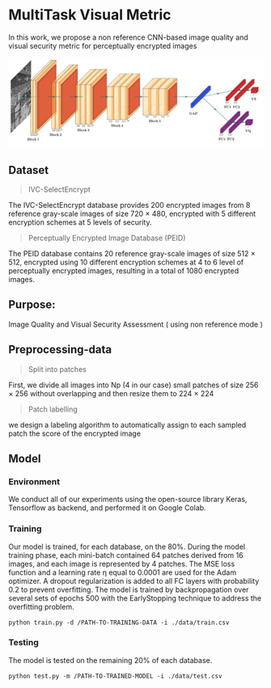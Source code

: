 # MultiTask Visual Metric

In this work, we propose a non reference CNN-based image quality and visual security metric for perceptually encrypted images

![assets/multiTask.png](assets/multiTask.png)



## Dataset

> IVC-SelectEncrypt

The IVC-SelectEncrypt database provides 200 encrypted images from 8 reference gray-scale images of size 720 × 480, encrypted with 5 different encryption schemes at 5 levels of security. 

> Perceptually Encrypted Image Database (PEID)

The PEID database contains 20 reference gray-scale images of size 512 × 512, encrypted using 10 different encryption schemes at 4 to 6 level of perceptually encrypted images, resulting in a total of 1080 encrypted images.

## Purpose: 

Image Quality and Visual Security Assessment ( using non reference mode ) 

## Preprocessing-data

> Split into patches

First, we divide all images into Np (4 in our case) small patches of size 256 × 256 without overlapping and then resize them to 224 × 224

> Patch labelling

we design a labeling algorithm to automatically assign to each sampled patch the score of the encrypted image


## Model

### Environment

We conduct all of our experiments using the open-source library Keras, Tensorflow as backend, and performed it on Google Colab. 
 
### Training

Our model is trained, for each database, on the 80%. 
During the model training phase, each mini-batch contained 64 patches derived from 16 images, and each image is represented by 4 patches. The MSE loss function and a learning rate η equal to 0.0001 are used for the Adam optimizer. A dropout regularization is added to all FC layers with probability 0.2 to prevent overfitting. 
The model is trained by backpropagation over several sets of epochs 500 with the EarlyStopping technique to address the overfitting problem.

```
python train.py -d /PATH-TO-TRAINING-DATA -i ./data/train.csv
```


### Testing

The model is tested on the remaining 20% of each database.

```
python test.py -m /PATH-TO-TRAINED-MODEL -i ./data/test.csv
```
